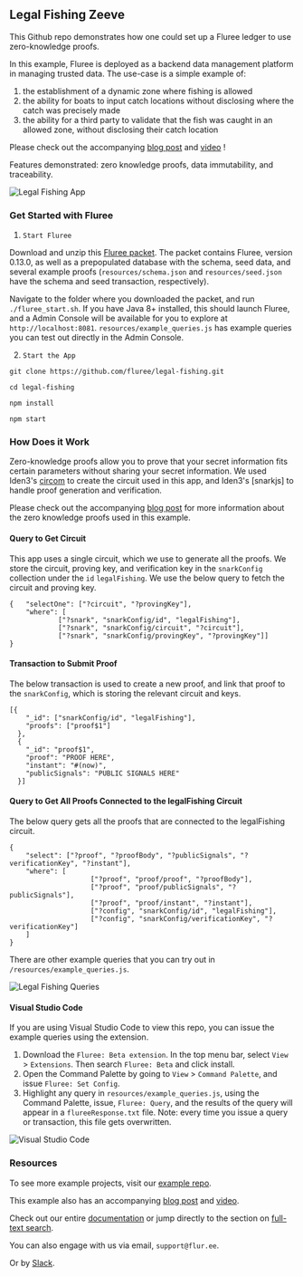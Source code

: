 ## Legal Fishing Zeeve

This Github repo demonstrates how one could set up a Fluree ledger to use zero-knowledge proofs.

In this example, Fluree is deployed as a backend data management platform in managing trusted data. The use-case is a simple example of:

1. the establishment of a dynamic zone where fishing is allowed
2. the ability for boats to input catch locations without disclosing where the catch was precisely made
3. the ability for a third party to validate that the fish was caught in an allowed zone, without disclosing their catch location

Please check out the accompanying [blog post](https://flur.ee/2020/02/05/using-zero-knowledge-proofs-with-fluree/) and [video](https://youtu.be/LlBBaorIzgs) !

Features demonstrated: zero knowledge proofs, data immutability, and traceability. 

![Legal Fishing App](public/zero-knowledge.gif)

### Get Started with Fluree

1. `Start Fluree`

Download and unzip this [Fluree packet](https://fluree-examples.s3.amazonaws.com/fluree-zero-knowledge-packet.zip). The packet contains Fluree, version 0.13.0, as well as a prepopulated database with the schema, seed data, and several example proofs (`resources/schema.json` and `resources/seed.json` have the schema and seed transaction, respectively).

Navigate to the folder where you downloaded the packet, and run `./fluree_start.sh`. If you have Java 8+ installed, this should launch Fluree, and a Admin Console will be available for you to explore at `http://localhost:8081`. `resources/example_queries.js` has example queries you can test out directly in the Admin Console.

2. `Start the App`

```
git clone https://github.com/fluree/legal-fishing.git
```

```
cd legal-fishing
```

```
npm install
```

```
npm start
```

### How Does it Work

Zero-knowledge proofs allow you to prove that your secret information fits certain parameters without sharing your secret information. We used Iden3's [circom](https://github.com/iden3/circomlib) to create the circuit used in this app, and Iden3's [snarkjs] to handle proof generation and verification. 

Please check out the accompanying [blog post](https://flur.ee/2020/02/05/using-zero-knowledge-proofs-with-fluree/) for more information about the zero knowledge proofs used in this example.

#### Query to Get Circuit

This app uses a single circuit, which we use to generate all the proofs. We store the circuit, proving key, and verification key in the `snarkConfig` collection under the `id` `legalFishing`. We use the below query to fetch the circuit and proving key. 

```
{   "selectOne": ["?circuit", "?provingKey"],
    "where": [
            ["?snark", "snarkConfig/id", "legalFishing"],
            ["?snark", "snarkConfig/circuit", "?circuit"],
            ["?snark", "snarkConfig/provingKey", "?provingKey"]]
}
```

#### Transaction to Submit Proof

The below transaction is used to create a new proof, and link that proof to the `snarkConfig`, which is storing the relevant circuit and keys. 

```
[{
    "_id": ["snarkConfig/id", "legalFishing"],
    "proofs": ["proof$1"]
  }, 
  {
    "_id": "proof$1",
    "proof": "PROOF HERE",
    "instant": "#(now)",
    "publicSignals": "PUBLIC SIGNALS HERE"
  }]
```

#### Query to Get All Proofs Connected to the legalFishing Circuit

The below query gets all the proofs that are connected to the legalFishing circuit.

```
{
    "select": ["?proof", "?proofBody", "?publicSignals", "?verificationKey", "?instant"],
    "where": [
                    ["?proof", "proof/proof", "?proofBody"],
                    ["?proof", "proof/publicSignals", "?publicSignals"],
                    ["?proof", "proof/instant", "?instant"],
                    ["?config", "snarkConfig/id", "legalFishing"],
                    ["?config", "snarkConfig/verificationKey", "?verificationKey"]
    ]
}
```

There are other example queries that you can try out in `/resources/example_queries.js`.

![Legal Fishing Queries](public/queries.gif)

#### Visual Studio Code
If you are using Visual Studio Code to view this repo, you can issue the example queries using the extension.

1. Download the `Fluree: Beta extension`. In the top menu bar, select `View` > `Extensions`. Then search `Fluree: Beta` and click install.
2. Open the Command Palette by going to `View` > `Command Palette`, and issue `Fluree: Set Config`.
3. Highlight any query in `resources/example_queries.js`, using the Command Palette, issue, `Fluree: Query`, and the results of the query will appear in a `flureeResponse.txt` file. Note: every time you issue a query or transaction, this file gets overwritten.

![Visual Studio Code](public/vscode.gif)

### Resources

To see more example projects, visit our [example repo](https://github.com/fluree/examples). 

This example also has an accompanying [blog post](https://flur.ee/2020/02/05/using-zero-knowledge-proofs-with-fluree/) and [video](https://youtu.be/LlBBaorIzgs).


Check out our entire [documentation](https://docs.flur.ee/) or jump directly to the section on [full-text search](https://docs.flur.ee/docs/database-setup/database-settings#language).

You can also engage with us via email, `support@flur.ee`.

Or by [Slack](https://launchpass.com/flureedb).


